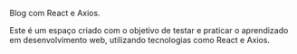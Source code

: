 Blog com React e Axios.

Este é um espaço criado com o objetivo de testar e praticar o aprendizado em desenvolvimento web, utilizando tecnologias como React e Axios. 
